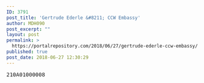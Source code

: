```yaml
---
ID: 3791
post_title: 'Gertrude Ederle &#8211; CCW Embassy'
author: MDH090
post_excerpt: ""
layout: post
permalink: >
  https://portalrepository.com/2018/06/27/gertrude-ederle-ccw-embassy/
published: true
post_date: 2018-06-27 12:30:29
---
```

<pre>210A01000008</pre>